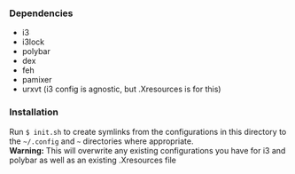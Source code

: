 ### Dependencies
- i3
- i3lock
- polybar
- dex
- feh
- pamixer
- urxvt (i3 config is agnostic, but .Xresources is for this)

### Installation
Run `$ init.sh` to create symlinks from the configurations in this directory to the `~/.config` and `~` directories where appropriate.
<br>
**Warning:** This will overwrite any existing configurations you have for i3 and polybar as well as an existing .Xresources file
